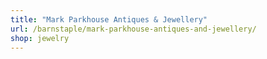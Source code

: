 ```yaml
---
title: "Mark Parkhouse Antiques & Jewellery"
url: /barnstaple/mark-parkhouse-antiques-and-jewellery/
shop: jewelry
---
```


